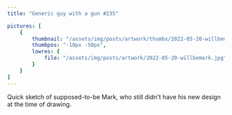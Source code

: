 ```yaml
---
title: "Generic guy with a gun #235"

pictures: [
	{
		thumbnail: "/assets/img/posts/artwork/thumbs/2022-05-20-willbemark.jpg",
		thumbpos: "-10px -50px",
		lowres: {
			file: "/assets/img/posts/artwork/2022-05-20-willbemark.jpg"
		}
	}
]
---
```


Quick sketch of supposed-to-be Mark, who still didn't have his new design at the time of drawing.
